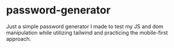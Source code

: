 # password-generator

Just a simple password generator I made to test my JS and dom manipulation while utilizing tailwind and practicing the mobile-first approach.

